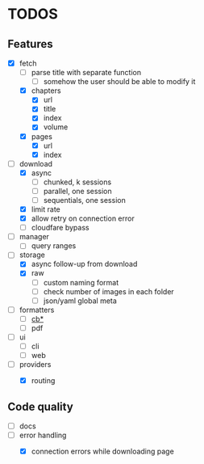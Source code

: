 # TODOS

## Features

- [x] fetch
  - [ ] parse title with separate function
    - [ ] somehow the user should be able to modify it
  - [x] chapters
    - [x] url
    - [x] title
    - [x] index
    - [x] volume
  - [x] pages
    - [x] url
    - [x] index
- [ ] download
  - [x] async
    - [ ] chunked, k sessions
    - [ ] parallel, one session
    - [ ] sequentials, one session
  - [x] limit rate
  - [x] allow retry on connection error 
  - [ ] cloudfare bypass
- [ ] manager
  - [ ] query ranges
- [ ] storage
  - [x] async follow-up from download
  - [x] raw
    - [ ] custom naming format
    - [ ] check number of images in each folder
    - [ ] json/yaml global meta
- [ ] formatters
  - [ ] [cb*](https://en.wikipedia.org/wiki/Comic_book_archive)
  - [ ] pdf
- [ ] ui
  - [ ] cli
  - [ ] web
- [ ] providers
  - [x] routing



## Code quality

- [ ] docs
- [ ] error handling
  - [x] connection errors while downloading page

